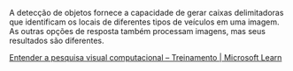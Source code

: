 A detecção de objetos fornece a capacidade de gerar caixas delimitadoras que identificam os locais de diferentes tipos de veículos em uma imagem. As outras opções de resposta também processam imagens, mas seus resultados são diferentes.

[Entender a pesquisa visual computacional – Treinamento | Microsoft Learn](https://learn.microsoft.com/training/modules/get-started-ai-fundamentals/4-understand-computer-vision)